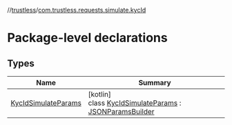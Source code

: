 //[trustless](../../index.md)/[com.trustless.requests.simulate.kycId](index.md)

# Package-level declarations

## Types

| Name | Summary |
|---|---|
| [KycIdSimulateParams](-kyc-id-simulate-params/index.md) | [kotlin]<br>class [KycIdSimulateParams](-kyc-id-simulate-params/index.md) : [JSONParamsBuilder](../com.trustless.params/-j-s-o-n-params-builder/index.md) |
